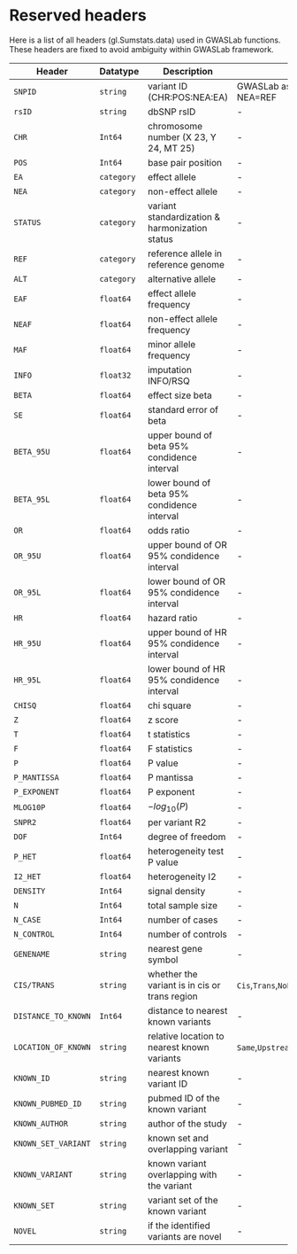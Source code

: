 # Reserved headers

Here is a list of all headers (gl.Sumstats.data) used in GWASLab functions. These headers are fixed to avoid ambiguity within GWASLab framework.

| Header              | Datatype   | Description                                    | Note                                         |
|---------------------|------------|------------------------------------------------|----------------------------------------------|
| `SNPID`             | `string`   | variant ID (CHR:POS:NEA:EA)                    | GWASLab assumes EA=ALT and NEA=REF           |
| `rsID`              | `string`   | dbSNP rsID                                     | -                                            |
| `CHR`               | `Int64`    | chromosome number (X 23, Y 24, MT 25)          | -                                            |
| `POS`               | `Int64`    | base pair position                             | -                                            |
| `EA`                | `category` | effect allele                                  | -                                            |
| `NEA`               | `category` | non-effect allele                              | -                                            |
| `STATUS`            | `category` | variant standardization & harmonization status | -                                            |
| `REF`               | `category` | reference allele in reference genome           | -                                            |
| `ALT`               | `category` | alternative allele                             | -                                            |
| `EAF`               | `float64`  | effect allele frequency                        | -                                            |
| `NEAF`              | `float64`  | non-effect allele frequency                    | -                                            |
| `MAF`               | `float64`  | minor allele frequency                         | -                                            |
| `INFO`              | `float32`  | imputation INFO/RSQ                            | -                                            |
| `BETA`              | `float64`  | effect size beta                               | -                                            |
| `SE`                | `float64`  | standard error of beta                         | -                                            |
| `BETA_95U`          | `float64`  | upper bound of beta 95% condidence interval    | -                                            |
| `BETA_95L`          | `float64`  | lower bound of beta 95% condidence interval    | -                                            |
| `OR`                | `float64`  | odds ratio                                     | -                                            |
| `OR_95U`            | `float64`  | upper bound of OR 95% condidence interval      | -                                            |
| `OR_95L`            | `float64`  | lower bound of OR 95% condidence interval      | -                                            |
| `HR`                | `float64`  | hazard ratio                                   | -                                            |
| `HR_95U`            | `float64`  | upper bound of HR 95% condidence interval      | -                                            |
| `HR_95L`            | `float64`  | lower bound of HR 95% condidence interval      | -                                            |
| `CHISQ`             | `float64`  | chi square                                     | -                                            |
| `Z`                 | `float64`  | z score                                        | -                                            |
| `T`                 | `float64`  | t statistics                                   | -                                            |
| `F`                 | `float64`  | F statistics                                   | -                                            |
| `P`                 | `float64`  | P value                                        | -                                            |
| `P_MANTISSA`        | `float64`  | P mantissa                                     | -                                            |
| `P_EXPONENT`        | `float64`  | P exponent                                     | -                                            |
| `MLOG10P`           | `float64`  | $-log_{10}(P)$                                 | -                                            |
| `SNPR2`             | `float64`  | per variant R2                                 | -                                            |
| `DOF`               | `Int64`    | degree of freedom                              | -                                            |
| `P_HET`             | `float64`  | heterogeneity test P value                     | -                                            |
| `I2_HET`            | `float64`  | heterogeneity I2                               | -                                            |
| `DENSITY`           | `Int64`    | signal density                                 | -                                            |
| `N`                 | `Int64`    | total sample size                              | -                                            |
| `N_CASE`            | `Int64`    | number of cases                                | -                                            |
| `N_CONTROL`         | `Int64`    | number of controls                             | -                                            |
| `GENENAME`          | `string`   | nearest gene symbol                            | -                                            |
| `CIS/TRANS`         | `string`   | whether the variant is in cis or trans region  | `Cis`,`Trans`,`NoReference`                  |
| `DISTANCE_TO_KNOWN` | `Int64`    | distance to nearest known variants             | -                                            |
| `LOCATION_OF_KNOWN` | `string`   | relative location to nearest known variants    | `Same`,`Upstream`,`Downstream`,`NoReference` |
| `KNOWN_ID`          | `string`   | nearest known variant ID                       | -                                            |
| `KNOWN_PUBMED_ID`   | `string`   | pubmed ID of the known variant                 | -                                            |
| `KNOWN_AUTHOR`      | `string`   | author of the study                            | -                                            |
| `KNOWN_SET_VARIANT` | `string`   | known set and overlapping variant              | -                                            |
| `KNOWN_VARIANT`     | `string`   | known variant overlapping with the variant     | -                                            |
| `KNOWN_SET`         | `string`   | variant set of the known variant               | -                                            |
| `NOVEL`             | `string`   | if the identified variants are novel           | -                                            |
